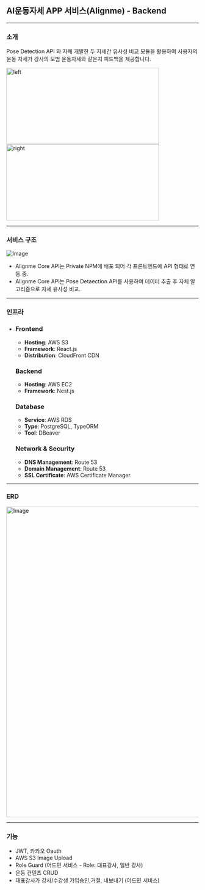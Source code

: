 ## AI운동자세 APP 서비스(Alignme) - Backend

---

### 소개

Pose Detection API 와 자체 개발한 두 자세간 유사성 비교 모듈을 활용하여 사용자의 운동 자세가 강사의 모범 운동자세와 같은지 피드백을 제공합니다.

<div float="left">
<img src="https://github.com/user-attachments/assets/9283f255-c1c4-4027-9a61-3890a26af570" width="400" height="200" alt="left"> 
  <img src="https://github.com/user-attachments/assets/5f78060b-48be-4500-8f65-4be125836f42" width="400" height="200" alt="right"> 
</div>

---

### 서비스 구조

![Image](https://github.com/user-attachments/assets/0122178b-7c2d-4197-8d54-a2d8187148d2)

- Alignme Core API는 Private NPM에 배포 되어 각 프론트엔드에 API 형태로 연동 중.
- Alignme Core API는 Pose Detaection API를 사용하여 데이터 추출 후 자체 알고리즘으로 자세 유사성 비교.

---

### 인프라

- ### Frontend

    - **Hosting**: AWS S3
    - **Framework**: React.js
    - **Distribution**: CloudFront CDN

  ### Backend

    - **Hosting**: AWS EC2
    - **Framework**: Nest.js

  ### Database

    - **Service**: AWS RDS
    - **Type**: PostgreSQL, TypeORM
    - **Tool**: DBeaver

  ### Network & Security

    - **DNS Management**: Route 53
    - **Domain Management**: Route 53
    - **SSL Certificate**: AWS Certificate Manager

---

### ERD

<img width="814" alt="Image" src="https://github.com/user-attachments/assets/e6024aa3-a1c4-4f6e-ae67-70ab391faf80" />

---



### 기능

- JWT, 카카오 Oauth
- AWS S3 Image Upload
- Role Guard (어드민 서비스 - Role: 대표강사, 일반 강사)
- 운동 컨텐츠 CRUD
- 대표강사가 강사/수강생 가입승인,거절, 내보내기 (어드민 서비스)